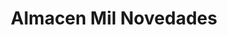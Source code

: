 ---
title: "Almacen Mil Novedades"
url: /pereira/almacen-mil-novedades/
shop: tienda de variedades
---